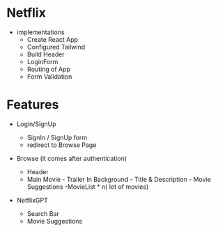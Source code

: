 # Netflix
- implementations
    - Create React App
    - Configured Tailwind
    - Build Header
    - LoginForm
    - Routing of App
    - Form Validation
# Features
- Login/SignUp
    - SignIn / SignUp form
    - redirect to Browse Page
- Browse (it comes after authentication)
    - Header
    - Main Movie
            - Trailer In Background
            - Title & Description
            - Movie Suggestions
                -MovieList * n( lot of movies)

- NetflixGPT
    - Search Bar
    - Movie Suggestions